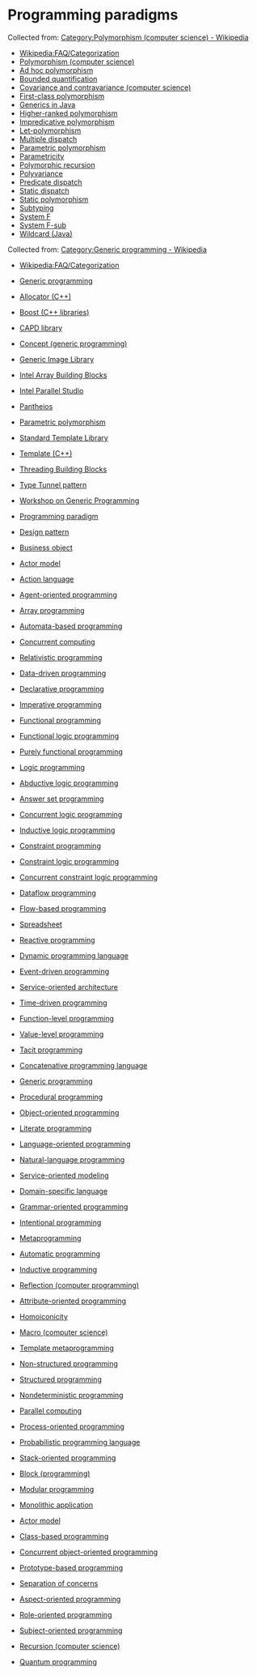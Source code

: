 # Programming paradigms

Collected from: [Category:Polymorphism (computer science) - Wikipedia](https://en.wikipedia.org/wiki/Category:Polymorphism_(computer_science)?oldformat=true)
- [Wikipedia:FAQ/Categorization](https://en.wikipedia.org/wiki/Wikipedia:FAQ/Categorization#Why_might_a_category_list_not_be_up_to_date?)
- [Polymorphism (computer science)](https://en.wikipedia.org/wiki/Polymorphism_(computer_science))
- [Ad hoc polymorphism](https://en.wikipedia.org/wiki/Ad_hoc_polymorphism)
- [Bounded quantification](https://en.wikipedia.org/wiki/Bounded_quantification)
- [Covariance and contravariance (computer science)](https://en.wikipedia.org/wiki/Covariance_and_contravariance_(computer_science))
- [First-class polymorphism](https://en.wikipedia.org/wiki/First-class_polymorphism)
- [Generics in Java](https://en.wikipedia.org/wiki/Generics_in_Java)
- [Higher-ranked polymorphism](https://en.wikipedia.org/wiki/Higher-ranked_polymorphism)
- [Impredicative polymorphism](https://en.wikipedia.org/wiki/Impredicative_polymorphism)
- [Let-polymorphism](https://en.wikipedia.org/wiki/Let-polymorphism)
- [Multiple dispatch](https://en.wikipedia.org/wiki/Multiple_dispatch)
- [Parametric polymorphism](https://en.wikipedia.org/wiki/Parametric_polymorphism)
- [Parametricity](https://en.wikipedia.org/wiki/Parametricity)
- [Polymorphic recursion](https://en.wikipedia.org/wiki/Polymorphic_recursion)
- [Polyvariance](https://en.wikipedia.org/wiki/Polyvariance)
- [Predicate dispatch](https://en.wikipedia.org/wiki/Predicate_dispatch)
- [Static dispatch](https://en.wikipedia.org/wiki/Static_dispatch)
- [Static polymorphism](https://en.wikipedia.org/wiki/Static_polymorphism)
- [Subtyping](https://en.wikipedia.org/wiki/Subtyping)
- [System F](https://en.wikipedia.org/wiki/System_F)
- [System F-sub](https://en.wikipedia.org/wiki/System_F-sub)
- [Wildcard (Java)](https://en.wikipedia.org/wiki/Wildcard_(Java))

Collected from: [Category:Generic programming - Wikipedia](https://en.wikipedia.org/wiki/Category:Generic_programming?oldformat=true)
- [Wikipedia:FAQ/Categorization](https://en.wikipedia.org/wiki/Wikipedia:FAQ/Categorization#Why_might_a_category_list_not_be_up_to_date?)
- [Generic programming](https://en.wikipedia.org/wiki/Generic_programming)
- [Allocator (C++)](https://en.wikipedia.org/wiki/Allocator_(C%2B%2B))
- [Boost (C++ libraries)](https://en.wikipedia.org/wiki/Boost_(C%2B%2B_libraries))
- [CAPD library](https://en.wikipedia.org/wiki/CAPD_library)
- [Concept (generic programming)](https://en.wikipedia.org/wiki/Concept_(generic_programming))
- [Generic Image Library](https://en.wikipedia.org/wiki/Generic_Image_Library)
- [Intel Array Building Blocks](https://en.wikipedia.org/wiki/Intel_Array_Building_Blocks)
- [Intel Parallel Studio](https://en.wikipedia.org/wiki/Intel_Parallel_Studio)
- [Pantheios](https://en.wikipedia.org/wiki/Pantheios)
- [Parametric polymorphism](https://en.wikipedia.org/wiki/Parametric_polymorphism)
- [Standard Template Library](https://en.wikipedia.org/wiki/Standard_Template_Library)
- [Template (C++)](https://en.wikipedia.org/wiki/Template_(C%2B%2B))
- [Threading Building Blocks](https://en.wikipedia.org/wiki/Threading_Building_Blocks)
- [Type Tunnel pattern](https://en.wikipedia.org/wiki/Type_Tunnel_pattern)
- [Workshop on Generic Programming](https://en.wikipedia.org/wiki/Workshop_on_Generic_Programming)

- [Programming paradigm ](https://en.wikipedia.org/wiki/Programming_paradigm)
- [Design pattern](https://en.wikipedia.org/wiki/Design_pattern_(computer_science))
- [Business object](https://en.wikipedia.org/wiki/Business_object_(computer_science))

- [Actor model](https://en.wikipedia.org/wiki/Actor_model)
- [Action language](https://en.wikipedia.org/wiki/Action_language)
- [Agent-oriented programming](https://en.wikipedia.org/wiki/Agent-oriented_programming)
- [Array programming](https://en.wikipedia.org/wiki/Array_programming)
- [Automata-based programming](https://en.wikipedia.org/wiki/Automata-based_programming)
- [Concurrent computing](https://en.wikipedia.org/wiki/Concurrent_computing)
- [Relativistic programming](https://en.wikipedia.org/wiki/Relativistic_programming)
- [Data-driven programming](https://en.wikipedia.org/wiki/Data-driven_programming)
- [Declarative programming](https://en.wikipedia.org/wiki/Declarative_programming)
- [Imperative programming](https://en.wikipedia.org/wiki/Imperative_programming)
- [Functional programming](https://en.wikipedia.org/wiki/Functional_programming)
- [Functional logic programming](https://en.wikipedia.org/wiki/Functional_logic_programming)
- [Purely functional programming](https://en.wikipedia.org/wiki/Purely_functional_programming)
- [Logic programming](https://en.wikipedia.org/wiki/Logic_programming)
- [Abductive logic programming](https://en.wikipedia.org/wiki/Abductive_logic_programming)
- [Answer set programming](https://en.wikipedia.org/wiki/Answer_set_programming)
- [Concurrent logic programming](https://en.wikipedia.org/wiki/Concurrent_logic_programming)
- [Inductive logic programming](https://en.wikipedia.org/wiki/Inductive_logic_programming)
- [Constraint programming](https://en.wikipedia.org/wiki/Constraint_programming)
- [Constraint logic programming](https://en.wikipedia.org/wiki/Constraint_logic_programming)
- [Concurrent constraint logic programming](https://en.wikipedia.org/wiki/Concurrent_constraint_logic_programming)
- [Dataflow programming](https://en.wikipedia.org/wiki/Dataflow_programming)
- [Flow-based programming](https://en.wikipedia.org/wiki/Flow-based_programming)
- [Spreadsheet](https://en.wikipedia.org/wiki/Spreadsheet)
- [Reactive programming](https://en.wikipedia.org/wiki/Reactive_programming)
- [Dynamic programming language](https://en.wikipedia.org/wiki/Dynamic_programming_language)
- [Event-driven programming](https://en.wikipedia.org/wiki/Event-driven_programming)
- [Service-oriented architecture](https://en.wikipedia.org/wiki/Service-oriented_architecture)
- [Time-driven programming](https://en.wikipedia.org/wiki/Time-driven_programming)
- [Function-level programming](https://en.wikipedia.org/wiki/Function-level_programming)
- [Value-level programming](https://en.wikipedia.org/wiki/Value-level_programming)
- [Tacit programming](https://en.wikipedia.org/wiki/Tacit_programming)
- [Concatenative programming language](https://en.wikipedia.org/wiki/Concatenative_programming_language)
- [Generic programming](https://en.wikipedia.org/wiki/Generic_programming)
- [Procedural programming](https://en.wikipedia.org/wiki/Procedural_programming)
- [Object-oriented programming](https://en.wikipedia.org/wiki/Object-oriented_programming)
- [Literate programming](https://en.wikipedia.org/wiki/Literate_programming)
- [Language-oriented programming](https://en.wikipedia.org/wiki/Language-oriented_programming)
- [Natural-language programming](https://en.wikipedia.org/wiki/Natural-language_programming)
- [Service-oriented modeling](https://en.wikipedia.org/wiki/Service-oriented_modeling#Discipline-specific_modeling)
- [Domain-specific language](https://en.wikipedia.org/wiki/Domain-specific_language)
- [Grammar-oriented programming](https://en.wikipedia.org/wiki/Grammar-oriented_programming)
- [Intentional programming](https://en.wikipedia.org/wiki/Intentional_programming)
- [Metaprogramming](https://en.wikipedia.org/wiki/Metaprogramming)
- [Automatic programming](https://en.wikipedia.org/wiki/Automatic_programming)
- [Inductive programming](https://en.wikipedia.org/wiki/Inductive_programming)
- [Reflection (computer programming)](https://en.wikipedia.org/wiki/Reflection_(computer_programming))
- [Attribute-oriented programming](https://en.wikipedia.org/wiki/Attribute-oriented_programming)
- [Homoiconicity](https://en.wikipedia.org/wiki/Homoiconicity)
- [Macro (computer science)](https://en.wikipedia.org/wiki/Macro_(computer_science))
- [Template metaprogramming](https://en.wikipedia.org/wiki/Template_metaprogramming)
- [Non-structured programming](https://en.wikipedia.org/wiki/Non-structured_programming)
- [Structured programming](https://en.wikipedia.org/wiki/Structured_programming)
- [Nondeterministic programming](https://en.wikipedia.org/wiki/Nondeterministic_programming)
- [Parallel computing](https://en.wikipedia.org/wiki/Parallel_computing)
- [Process-oriented programming](https://en.wikipedia.org/wiki/Process-oriented_programming)
- [Probabilistic programming language](https://en.wikipedia.org/wiki/Probabilistic_programming_language)
- [Stack-oriented programming](https://en.wikipedia.org/wiki/Stack-oriented_programming)
- [Block (programming)](https://en.wikipedia.org/wiki/Block_(programming))
- [Modular programming](https://en.wikipedia.org/wiki/Modular_programming)
- [Monolithic application](https://en.wikipedia.org/wiki/Monolithic_application)
- [Actor model](https://en.wikipedia.org/wiki/Actor_model)
- [Class-based programming](https://en.wikipedia.org/wiki/Class-based_programming)
- [Concurrent object-oriented programming](https://en.wikipedia.org/wiki/Concurrent_object-oriented_programming)
- [Prototype-based programming](https://en.wikipedia.org/wiki/Prototype-based_programming)
- [Separation of concerns](https://en.wikipedia.org/wiki/Separation_of_concerns)
- [Aspect-oriented programming](https://en.wikipedia.org/wiki/Aspect-oriented_programming)
- [Role-oriented programming](https://en.wikipedia.org/wiki/Role-oriented_programming)
- [Subject-oriented programming](https://en.wikipedia.org/wiki/Subject-oriented_programming)
- [Recursion (computer science)](https://en.wikipedia.org/wiki/Recursion_(computer_science))
- [Quantum programming](https://en.wikipedia.org/wiki/Quantum_programming)

